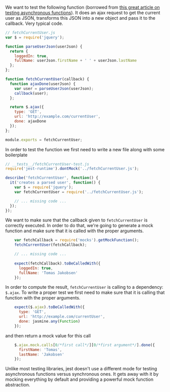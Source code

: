 
We want to test the following function (borrowed from [this great article on testing asynchronous functions](http://martinfowler.com/articles/asyncJS.html)). It does an ajax request to get the current user as JSON, transforms this JSON into a new object and pass it to the callback. Very typical code.

```javascript
// fetchCurrentUser.js
var $ = require('jquery');

function parseUserJson(userJson) {
  return {
    loggedIn: true,
    fullName: userJson.firstName + ' ' + userJson.lastName
  };
};

function fetchCurrentUser(callback) {
  function ajaxDone(userJson) {
    var user = parseUserJson(userJson);
    callback(user);
  };

  return $.ajax({
    type: 'GET',
    url: 'http://example.com/currentUser',
    done: ajaxDone
  });
};

module.exports = fetchCurrentUser;
```

In order to test the function we first need to write a new file along with some boilerplate

```javascript
// __tests__/fetchCurrentUser-test.js
require('jest-runtime').dontMock('../fetchCurrentUser.js');

describe('fetchCurrentUser', function() {
  it('creates a parsed user', function() {
    var $ = require('jquery');
    var fetchCurrentUser = require('../fetchCurrentUser.js');

    // ... missing code ...
  });
});
```

We want to make sure that the callback given to `fetchCurrentUser` is correctly executed. In order to do that, we're going to generate a mock function and make sure that it is called with the proper arguments.

```javascript
    var fetchCallback = require('mocks').getMockFunction();
    fetchCurrentUser(fetchCallback);

    // ... missing code ...
    
    expect(fetchCallback).toBeCalledWith({
      loggedIn: true,
      fullName: 'Tomas Jakobsen'
    });
```

In order to compute the result, `fetchCurrentUser` is calling to a dependency: `$.ajax`. To write a proper test we first need to make sure that it is calling that function with the proper arguments.

```javascript
    expect($.ajax).toBeCalledWith({
      type: 'GET',
      url: 'http://example.com/currentUser',
      done: jasmine.any(Function)
    });
```

and then return a mock value for this call

```javascript
    $.ajax.mock.calls[0/*first call*/][0/*first argument*/].done({
      firstName: 'Tomas',
      lastName: 'Jakobsen'
    });
```

Unlike most testing libraries, jest doesn't use a different mode for testing asynchronous functions versus synchronous ones. It gets away with it by mocking everything by default and providing a powerful mock function abstraction.
